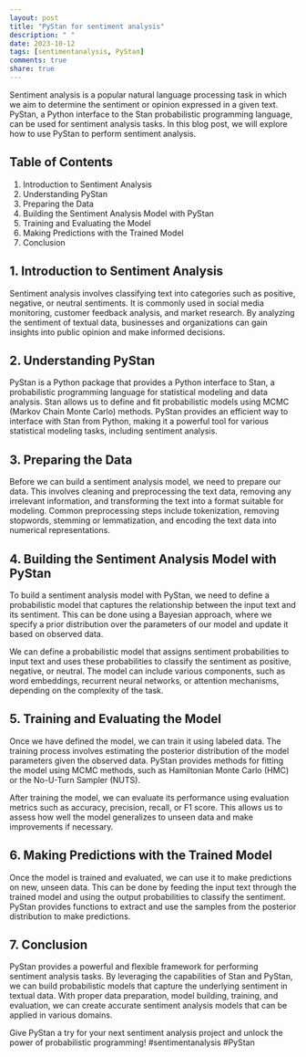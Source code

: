 ```yaml
---
layout: post
title: "PyStan for sentiment analysis"
description: " "
date: 2023-10-12
tags: [sentimentanalysis, PyStan]
comments: true
share: true
---
```


Sentiment analysis is a popular natural language processing task in which we aim to determine the sentiment or opinion expressed in a given text. PyStan, a Python interface to the Stan probabilistic programming language, can be used for sentiment analysis tasks. In this blog post, we will explore how to use PyStan to perform sentiment analysis.

## Table of Contents
1. Introduction to Sentiment Analysis
2. Understanding PyStan
3. Preparing the Data
4. Building the Sentiment Analysis Model with PyStan
5. Training and Evaluating the Model
6. Making Predictions with the Trained Model
7. Conclusion

## 1. Introduction to Sentiment Analysis
Sentiment analysis involves classifying text into categories such as positive, negative, or neutral sentiments. It is commonly used in social media monitoring, customer feedback analysis, and market research. By analyzing the sentiment of textual data, businesses and organizations can gain insights into public opinion and make informed decisions.

## 2. Understanding PyStan
PyStan is a Python package that provides a Python interface to Stan, a probabilistic programming language for statistical modeling and data analysis. Stan allows us to define and fit probabilistic models using MCMC (Markov Chain Monte Carlo) methods. PyStan provides an efficient way to interface with Stan from Python, making it a powerful tool for various statistical modeling tasks, including sentiment analysis.

## 3. Preparing the Data
Before we can build a sentiment analysis model, we need to prepare our data. This involves cleaning and preprocessing the text data, removing any irrelevant information, and transforming the text into a format suitable for modeling. Common preprocessing steps include tokenization, removing stopwords, stemming or lemmatization, and encoding the text data into numerical representations.

## 4. Building the Sentiment Analysis Model with PyStan
To build a sentiment analysis model with PyStan, we need to define a probabilistic model that captures the relationship between the input text and its sentiment. This can be done using a Bayesian approach, where we specify a prior distribution over the parameters of our model and update it based on observed data.

We can define a probabilistic model that assigns sentiment probabilities to input text and uses these probabilities to classify the sentiment as positive, negative, or neutral. The model can include various components, such as word embeddings, recurrent neural networks, or attention mechanisms, depending on the complexity of the task.

## 5. Training and Evaluating the Model
Once we have defined the model, we can train it using labeled data. The training process involves estimating the posterior distribution of the model parameters given the observed data. PyStan provides methods for fitting the model using MCMC methods, such as Hamiltonian Monte Carlo (HMC) or the No-U-Turn Sampler (NUTS).

After training the model, we can evaluate its performance using evaluation metrics such as accuracy, precision, recall, or F1 score. This allows us to assess how well the model generalizes to unseen data and make improvements if necessary.

## 6. Making Predictions with the Trained Model
Once the model is trained and evaluated, we can use it to make predictions on new, unseen data. This can be done by feeding the input text through the trained model and using the output probabilities to classify the sentiment. PyStan provides functions to extract and use the samples from the posterior distribution to make predictions.

## 7. Conclusion
PyStan provides a powerful and flexible framework for performing sentiment analysis tasks. By leveraging the capabilities of Stan and PyStan, we can build probabilistic models that capture the underlying sentiment in textual data. With proper data preparation, model building, training, and evaluation, we can create accurate sentiment analysis models that can be applied in various domains.

Give PyStan a try for your next sentiment analysis project and unlock the power of probabilistic programming! #sentimentanalysis #PyStan